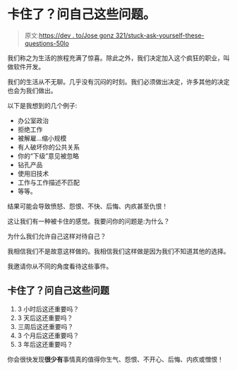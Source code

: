 # 卡住了？问自己这些问题。

> 原文:[https://dev . to/Jose gonz 321/stuck-ask-yourself-these-questions-50lo](https://dev.to/josegonz321/stuck-ask-yourself-these-questions-50lo)

我们称之为生活的旅程充满了惊喜。除此之外，我们决定加入这个疯狂的职业，叫做软件开发。

我们的生活从不无聊。几乎没有沉闷的时刻。我们必须做出决定，许多其他的决定也会为我们做出。

以下是我想到的几个例子:

*   办公室政治
*   拒绝工作
*   被解雇...缩小规模
*   有人破坏你的公共关系
*   你的“下级”意见被忽略
*   钻孔产品
*   使用旧技术
*   工作与工作描述不匹配
*   等等。

结果可能会导致愤怒、怨恨、不快、后悔、内疚甚至仇恨！

这让我们有一种被卡住的感觉。我要问你的问题是:为什么？

为什么我们允许自己这样对待自己？

我相信我们不是故意这样做的。我相信我们这样做是因为我们不知道其他的选择。

我邀请你从不同的角度看待这些事件。

## [](#stuck-ask-yourself-these-questions)卡住了？问自己这些问题

1.  3 小时后这还重要吗？
2.  3 天后这还重要吗？
3.  三周后这还重要吗？
4.  3 个月后这还重要吗？
5.  3 年后这还重要吗？

你会很快发现**很少有**事情真的值得你生气、怨恨、不开心、后悔、内疚或憎恨！